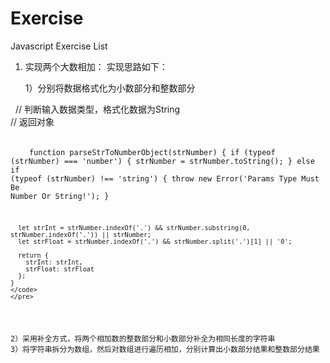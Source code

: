 # Exercise

Javascript Exercise List

1. 实现两个大数相加：
 实现思路如下：
 
   1）分别将数据格式化为小数部分和整数部分
   
    // 判断输入数据类型，格式化数据为String </br>
    // 返回对象 </br>
    <pre>
    <code>
    function parseStrToNumberObject(strNumber) {
      if (typeof (strNumber) === 'number') {
        strNumber = strNumber.toString();
      }
      else if (typeof (strNumber) !== 'string') {
        throw new Error('Params Type Must Be Number Or String!');
      }

      let strInt = strNumber.indexOf('.') && strNumber.substring(0, strNumber.indexOf('.')) || strNumber;
      let strFloat = strNumber.indexOf('.') && strNumber.split('.')[1] || '0';

      return {
        strInt: strInt,
        strFloat: strFloat
      };
    } 
    </code>
    </pre>
   
   2）采用补全方式，将两个相加数的整数部分和小数部分补全为相同长度的字符串
   3）将字符串拆分为数组，然后对数组进行遍历相加，分别计算出小数部分结果和整数部分结果
   
  
